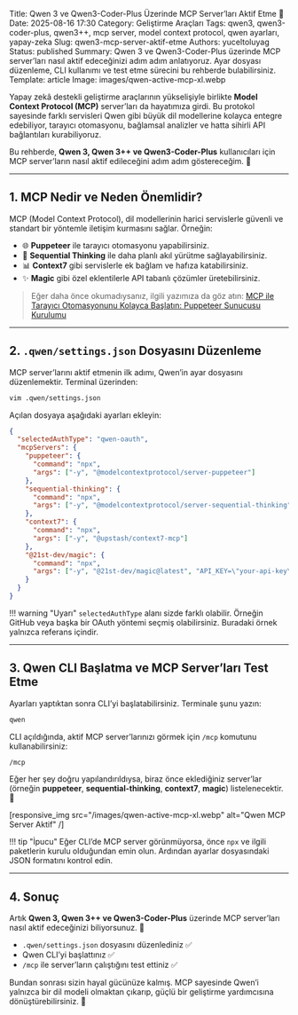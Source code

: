 Title: Qwen 3 ve Qwen3-Coder-Plus Üzerinde MCP Server’ları Aktif Etme 🚀
Date: 2025-08-16 17:30
Category: Geliştirme Araçları
Tags: qwen3, qwen3-coder-plus, qwen3++, mcp server, model context protocol, qwen ayarları, yapay-zeka
Slug: qwen3-mcp-server-aktif-etme
Authors: yuceltoluyag
Status: published
Summary: Qwen 3 ve Qwen3-Coder-Plus üzerinde MCP server’ları nasıl aktif edeceğinizi adım adım anlatıyoruz. Ayar dosyası düzenleme, CLI kullanımı ve test etme sürecini bu rehberde bulabilirsiniz.
Template: article
Image: images/qwen-active-mcp-xl.webp


Yapay zekâ destekli geliştirme araçlarının yükselişiyle birlikte **Model Context Protocol (MCP)** server’ları da hayatımıza girdi. Bu protokol sayesinde farklı servisleri Qwen gibi büyük dil modellerine kolayca entegre edebiliyor, tarayıcı otomasyonu, bağlamsal analizler ve hatta sihirli API bağlantıları kurabiliyoruz.

Bu rehberde, **Qwen 3, Qwen 3++ ve Qwen3-Coder-Plus** kullanıcıları için MCP server’ların nasıl aktif edileceğini adım adım göstereceğim. 🙂

---

## 1. MCP Nedir ve Neden Önemlidir?

MCP (Model Context Protocol), dil modellerinin harici servislerle güvenli ve standart bir yöntemle iletişim kurmasını sağlar. Örneğin:

* 🌐 **Puppeteer** ile tarayıcı otomasyonu yapabilirsiniz.
* 🧠 **Sequential Thinking** ile daha planlı akıl yürütme sağlayabilirsiniz.
* 📊 **Context7** gibi servislerle ek bağlam ve hafıza katabilirsiniz.
* ✨ **Magic** gibi özel eklentilerle API tabanlı çözümler üretebilirsiniz.

> Eğer daha önce okumadıysanız, ilgili yazımıza da göz atın: [MCP ile Tarayıcı Otomasyonunu Kolayca Başlatın: Puppeteer Sunucusu Kurulumu](/mcp-puppeteer-sunucusu-kurulumu/)

---

## 2. `.qwen/settings.json` Dosyasını Düzenleme

MCP server’larını aktif etmenin ilk adımı, Qwen’in ayar dosyasını düzenlemektir. Terminal üzerinden:

```bash
vim .qwen/settings.json
```

Açılan dosyaya aşağıdaki ayarları ekleyin:

```json
{
  "selectedAuthType": "qwen-oauth",
  "mcpServers": {
    "puppeteer": {
      "command": "npx",
      "args": ["-y", "@modelcontextprotocol/server-puppeteer"]
    },
    "sequential-thinking": {
      "command": "npx",
      "args": ["-y", "@modelcontextprotocol/server-sequential-thinking"]
    },
    "context7": {
      "command": "npx",
      "args": ["-y", "@upstash/context7-mcp"]
    },
    "@21st-dev/magic": {
      "command": "npx",
      "args": ["-y", "@21st-dev/magic@latest", "API_KEY=\"your-api-key\""]
    }
  }
}
```

!!! warning "Uyarı"
    <code>selectedAuthType</code> alanı sizde farklı olabilir. Örneğin GitHub veya başka bir OAuth yöntemi seçmiş olabilirsiniz. Buradaki örnek yalnızca referans içindir.
</div>

---

## 3. Qwen CLI Başlatma ve MCP Server’ları Test Etme

Ayarları yaptıktan sonra CLI’yi başlatabilirsiniz. Terminale şunu yazın:

```bash
qwen
```

CLI açıldığında, aktif MCP server’larınızı görmek için `/mcp` komutunu kullanabilirsiniz:

```bash
/mcp
```

Eğer her şey doğru yapılandırıldıysa, biraz önce eklediğiniz server’lar (örneğin **puppeteer**, **sequential-thinking**, **context7**, **magic**) listelenecektir. 🎉

\[responsive\_img src="/images/qwen-active-mcp-xl.webp" alt="Qwen MCP Server Aktif" /]

!!! tip "İpucu"
    Eğer CLI’de MCP server görünmüyorsa, önce <code>npx</code> ve ilgili paketlerin kurulu olduğundan emin olun. Ardından ayarlar dosyasındaki JSON formatını kontrol edin.
</div>

---

## 4. Sonuç

Artık **Qwen 3, Qwen 3++ ve Qwen3-Coder-Plus** üzerinde MCP server’ları nasıl aktif edeceğinizi biliyorsunuz. 🎯

* `.qwen/settings.json` dosyasını düzenlediniz ✅
* Qwen CLI’yi başlattınız ✅
* `/mcp` ile server’ların çalıştığını test ettiniz ✅

Bundan sonrası sizin hayal gücünüze kalmış. MCP sayesinde Qwen’i yalnızca bir dil modeli olmaktan çıkarıp, güçlü bir geliştirme yardımcısına dönüştürebilirsiniz. 🚀

